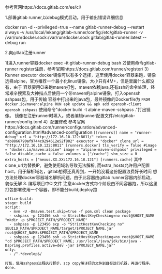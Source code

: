参考官网https://docs.gitlab.com/ee/ci/

1.部署gitlab runner,以debug模式启动，用于输出错误详细信息

docker run -d --privileged=true --name gitlab-runner-debug --restart always -v /usr/local/lekang/gitlab-runner/config:/etc/gitlab-runner -v /var/run/docker.sock:/var/run/docker.sock gitlab/gitlab-runner:latest --debug run

2.向gitlab注册runner

  1)进入runner容器docker exec -it gitlab-runner-debug bash
  2)使用命令gitlab-runner register注册，参考官网https://docs.gitlab.com/runner/register/
  3）Runner executor docker镜像可以有多个选择，这里使用docker容器来跑，镜像选择alpine，官方推荐一个最小化linux镜像，大小只有4M+，但是里面什么都没有，由于
    容器要用CI来跑maven打包，maven依赖java,还有ssh的命令处理，经常艰辛搜索及大神指点后使用一个带maven的alpine镜像，打入openssh sshpass包，用于传输
    容器中打出来的java包，最终镜像的Dockerfile为
    ```
    FROM docker.io/maven:alpine
    RUN apk update && apk add openssh-client openssh sshpass
    ```
    使用命令"docker build -t alpine-maven-sshpass ."打出镜像。
    镜像在注册runner时填入，或者编辑runner配置文件/etc/gitlab-runner/config.toml
    4）配置修改
    参考官网https://docs.gitlab.com/runner/configuration/advanced-configuration.html#advanced-configuration
    ```
    [[runners]]
  name = "runner-debug"
  url = "http://172.16.10.122:8011/"
  token = "ab8866790af9744c9294612e52f802"
  executor = "docker"
  clone_url = "http://172.16.10.122:8011"
  [runners.docker]
    tls_verify = false
    #image = "docker.io/maven:alpine"
    image = "alpine-maven-sshpass"
    privileged = false
    disable_cache = false
    volumes = ["/cache"]
    shm_size = 0
    extra_hosts = ["nexus.XX.XX:172.16.10.121"]
  [runners.cache]
    ```
    其中clone_url为替换IP，避免使用域名导致无法解析, 而extra_hosts允许用户配置host，用于解析域名，gitlab想得还真周到，一开始没看这份配置浪费好长时间
    想方法处理docker容器域名解析问题，由于此容器由gitlab runner容器内部启动，貌似无解
3. 编写项目中CI文件
  注意docker方式每个阶段由不同容器跑，所以这里打包部署使用一个容器，即不能分build,deploy跑
  ```
  office-build:
  stage: build
  script:
    - mvn -U -Dmaven.test.skip=true -f pom.xml clean package
    - sshpass -p 123456 ssh -o StrictHostKeyChecking=no root@$HOST_NAME "mkdir -p $PROJECT_PATH/$PROJECT_NAME"
    - sshpass -p 123456 scp -o "StrictHostKeyChecking no" $BUILD_PATH/$PROJECT_NAME/target/$PROJECT_NAME.jar root@$HOST_NAME:$PROJECT_PATH/$PROJECT_NAME
    - sshpass -p 123456 ssh -o StrictHostKeyChecking=no root@$HOST_NAME "cd $PROJECT_PATH/$PROJECT_NAME; /usr/local/java/jdk/bin/java -Dspring.profiles.active=dev -jar $PROJECT_NAME.jar"
  only:
    - /^.*develop$/
  ```
    打包，使用sshpass进程执行脚步，scp copy编译好的文件到目标运行机器，再运行程序。
    done.
